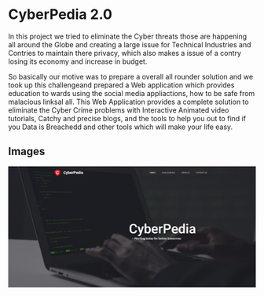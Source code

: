 # CyberPedia 2.0

In this project we tried to eliminate the Cyber threats those are happening all around the Globe and creating a large issue for Technical Industries and Contries to maintain there privacy, which also makes a issue of a contry losing its economy and increase in budget.

So basically our motive was to prepare a overall all rounder solution and we took up this challengeand prepared a Web application which provides education to wards using the social media appliactions, how to be safe from malacious linksal all. This Web Application provides a complete solution to eliminate the Cyber Crime problems with Interactive Animated video tutorials, Catchy and precise blogs, and the tools to help you out to find if you Data is Breachedd and other tools which will make your life easy.
## Images

![Home](https://github.com/BigAchiever/CyberPedia-2.0/blob/main/Webstuff/Screenshot%202022-08-30%20152756.png?raw=true)
